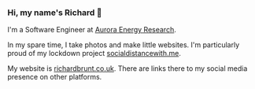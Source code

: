 ### Hi, my name's Richard 👋

I'm a Software Engineer at [Aurora Energy Research](https://auroraer.com/).

In my spare time, I take photos and make little websites. I'm particularly proud of my lockdown project [socialdistancewith.me](https://socialdistancewith.me).

My website is [richardbrunt.co.uk](https://richardbrunt.co.uk). There are links there to my social media presence on other platforms.
